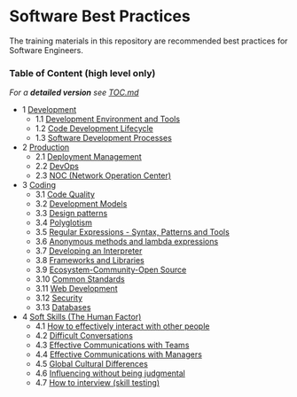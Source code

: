 Software Best Practices
=======================

The training materials in this repository are recommended best practices for Software Engineers.

### Table of Content (high level only)

*For a **detailed version** see [TOC.md](TOC.md)*

- 1 [Development](./Training/Development)
    - 1.1 [Development Environment and Tools](./Training/Development/Development%20Environment%20and%20Tools)
    - 1.2 [Code Development Lifecycle](./Training/Development/Code%20Development%20Lifecycle)
    - 1.3 [Software Development Processes](./Training/Development/Software%20Development%20Processes)
- 2 [Production](./Training/Production)
    - 2.1 [Deployment Management](./Training/Production/Deployment%20Management)
    - 2.2 [DevOps](./Training/Production/DevOps)
    - 2.3 [NOC (Network Operation Center)](./Training/Production/NOC%20%28Network%20Operation%20Center%29)
- 3 [Coding](./Training/Coding)
    - 3.1 [Code Quality](./Training/Coding/Code%20Quality)
    - 3.2 [Development Models](./Training/Coding/Development%20Models)
    - 3.3 [Design patterns](./Training/Coding/Design%20patterns)
    - 3.4 [Polyglotism](./Training/Coding/Polyglotism)
    - 3.5 [Regular Expressions - Syntax, Patterns and Tools](./Training/Coding/Regular%20Expressions%20-%20Syntax%2C%20Patterns%20and%20Tools)
    - 3.6 [Anonymous methods and lambda expressions](./Training/Coding/Anonymous%20methods%20and%20lambda%20expressions)
    - 3.7 [Developing an Interpreter](./Training/Coding/Developing%20an%20Interpreter)
    - 3.8 [Frameworks and Libraries](./Training/Coding/Frameworks%20and%20Libraries)
    - 3.9 [Ecosystem-Community-Open Source](./Training/Coding/Ecosystem-Community-Open%20Source)
    - 3.10 [Common Standards](./Training/Coding/Common%20Standards)
    - 3.11 [Web Development](./Training/Coding/Web%20Development)
    - 3.12 [Security](./Training/Coding/Security)
    - 3.13 [Databases](./Training/Coding/Databases)
- 4 [Soft Skills (The Human Factor)](./Training/Soft%20Skills%20%28The%20Human%20Factor%29)
    - 4.1 [How to effectively interact with other people](./Training/Soft%20Skills%20%28The%20Human%20Factor%29/How%20to%20effectively%20interact%20with%20other%20people)
    - 4.2 [Difficult Conversations](./Training/Soft%20Skills%20%28The%20Human%20Factor%29/Difficult%20Conversations)
    - 4.3 [Effective Communications with Teams](./Training/Soft%20Skills%20%28The%20Human%20Factor%29/Effective%20Communications%20with%20Teams)
    - 4.4 [Effective Communications with Managers](./Training/Soft%20Skills%20%28The%20Human%20Factor%29/Effective%20Communications%20with%20Managers)
    - 4.5 [Global Cultural Differences](./Training/Soft%20Skills%20%28The%20Human%20Factor%29/Global%20Cultural%20Differences)
    - 4.6 [Influencing without being judgmental](./Training/Soft%20Skills%20%28The%20Human%20Factor%29/Influencing%20without%20being%20judgmental)
    - 4.7 [How to interview (skill testing)](./Training/Soft%20Skills%20%28The%20Human%20Factor%29/How%20to%20interview%20%28skill%20testing%29)
